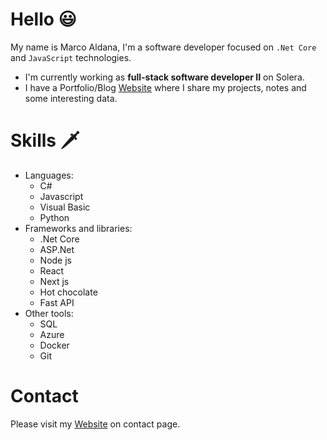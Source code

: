 <!--
**Marco-Aldana/marco-aldana** is a ✨ _special_ ✨ repository because its `README.md` (this file) appears on your GitHub profile.

Here are some ideas to get you started:

- 🔭 I’m currently working on ...
- 🌱 I’m currently learning ...
- 👯 I’m looking to collaborate on ...
- 🤔 I’m looking for help with ...
- 💬 Ask me about ...
- 📫 How to reach me: ...
- 😄 Pronouns: ...
- ⚡ Fun fact: ...
-->

# Hello 😃

My name is Marco Aldana,
I'm a software developer focused on `.Net Core` and `JavaScript` technologies.
* I'm currently working as **full-stack software developer II** on Solera.
* I have a Portfolio/Blog [Website](https://marco-aldana.vercel.app) where I share my projects, notes and some interesting data.

# Skills 🗡️
* Languages:
  * C#
  * Javascript
  * Visual Basic
  * Python
* Frameworks and libraries:
  * .Net Core
  * ASP.Net
  * Node js
  * React
  * Next js
  * Hot chocolate
  * Fast API
* Other tools:
  * SQL
  * Azure
  * Docker
  * Git
 
 # Contact
 Please visit my [Website](https://marco-aldana.vercel.app/contact) on contact page.





